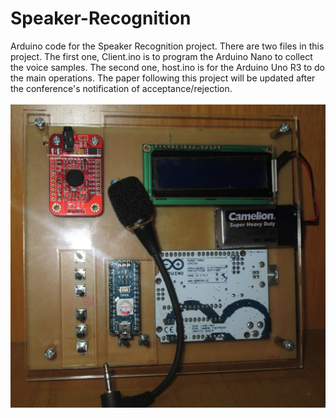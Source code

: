 # Speaker-Recognition
Arduino code for the Speaker Recognition project.
There are two files in this project. The first one, Client.ino is to program the Arduino Nano to collect the voice samples.
The second one, host.ino is for the Arduino Uno R3 to do the main operations. 
The paper following this project will be updated after the conference's notification of acceptance/rejection.  
\
![alt get](https://github.com/lmhoang45/Speaker-Recognition/blob/master/Image%201.JPG)

